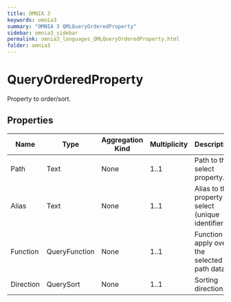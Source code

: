 ```yaml
---
title: OMNIA 3
keywords: omnia3
summary: "OMNIA 3 QMLQueryOrderedProperty"
sidebar: omnia3_sidebar
permalink: omnia3_languages_QMLQueryOrderedProperty.html
folder: omnia3
---
```


# QueryOrderedProperty
Property to order/sort.
## Properties

| Name | Type | Aggregation Kind | Multiplicity | Description |
| --------- | --------- | --------- | --------- | --------- |
| Path | Text | None | 1..1 | Path to the select property. |
| Alias | Text | None | 1..1 | Alias to the property to select (unique identifier). |
| Function | QueryFunction | None | 1..1 | Function to apply over the selected path data. |
| Direction | QuerySort | None | 1..1 | Sorting direction. |


